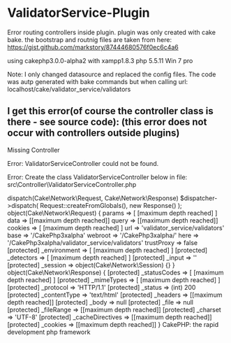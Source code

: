 ValidatorService-Plugin
======================

Error routing controllers inside plugin. plugin was only created with cake bake. 
the bootstrap and routnig files are taken from here: 
https://gist.github.com/markstory/87444680576f0ec6c4a6

using cakephp3.0.0-alpha2 
with xampp1.8.3
php 5.5.11 
Win 7 pro

Note: I only changed datasource and replaced the config files. 
The code was autp generated with bake commands
but when calling url: 
localhost/cake/validator_service/validators 

I get this error(of course the controller class is there - see source code): 
(this error does not occur with controllers outside plugins)
----------------------------

Missing Controller

Error: ValidatorServiceController could not be found.

Error: Create the class ValidatorServiceController below in file: src\Controller\ValidatorServiceController.php

<?php
namespace App\Controller;

use App\Controller\AppController;

class ValidatorServiceController extends AppController {

}

Notice: If you want to customize this error message, create src\Template\Error\missing_controller.ctp
Stack Trace

    ROOT\webroot\index.php line 37 → Cake\Routing\Dispatcher->dispatch(Cake\Network\Request, Cake\Network\Response)

    $dispatcher->dispatch(

        Request::createFromGlobals(),

        new Response()

    );

    object(Cake\Network\Request) {
    	params => [
    		[maximum depth reached]
    	]
    	data => [[maximum depth reached]]
    	query => [[maximum depth reached]]
    	cookies => [
    		[maximum depth reached]
    	]
    	url => 'validator_service/validators'
    	base => '/CakePhp3xalpha'
    	webroot => '/CakePhp3xalpha/'
    	here => '/CakePhp3xalpha/validator_service/validators'
    	trustProxy => false
    	[protected] _environment => [
    		[maximum depth reached]
    	]
    	[protected] _detectors => [
    		[maximum depth reached]
    	]
    	[protected] _input => ''
    	[protected] _session => object(Cake\Network\Session) {}
    }
    object(Cake\Network\Response) {
    	[protected] _statusCodes => [
    		[maximum depth reached]
    	]
    	[protected] _mimeTypes => [
    		[maximum depth reached]
    	]
    	[protected] _protocol => 'HTTP/1.1'
    	[protected] _status => (int) 200
    	[protected] _contentType => 'text/html'
    	[protected] _headers => [[maximum depth reached]]
    	[protected] _body => null
    	[protected] _file => null
    	[protected] _fileRange => [[maximum depth reached]]
    	[protected] _charset => 'UTF-8'
    	[protected] _cacheDirectives => [[maximum depth reached]]
    	[protected] _cookies => [[maximum depth reached]]
    }

CakePHP: the rapid development php framework	
